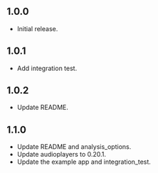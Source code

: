 ## 1.0.0

* Initial release.

## 1.0.1

* Add integration test.

## 1.0.2

* Update README.

## 1.1.0

* Update README and analysis_options.
* Update audioplayers to 0.20.1.
* Update the example app and integration_test.
